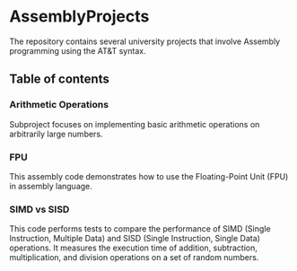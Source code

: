 # AssemblyProjects

The repository contains several university projects that involve Assembly programming using the AT&T syntax.

## Table of contents

### Arithmetic Operations
Subproject focuses on implementing basic arithmetic operations on arbitrarily large numbers.

### FPU 
This assembly code demonstrates how to use the Floating-Point Unit (FPU) in assembly language.

### SIMD vs SISD 
This code performs tests to compare the performance of SIMD (Single Instruction, Multiple Data) and SISD (Single Instruction, Single Data) operations. It measures the execution time of addition, subtraction, multiplication, and division operations on a set of random numbers.
